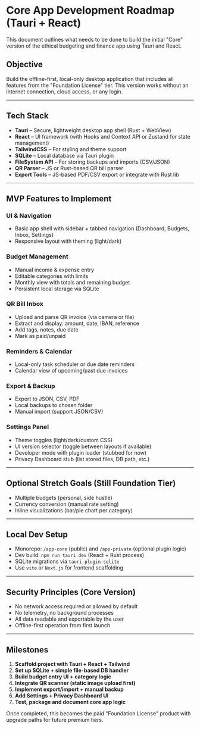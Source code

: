 # Core App Development Roadmap (Tauri + React)

This document outlines what needs to be done to build the initial "Core" version of the ethical budgeting and finance app using Tauri and React.

## Objective
Build the offline-first, local-only desktop application that includes all features from the "Foundation License" tier. This version works without an internet connection, cloud access, or any login.

---

## Tech Stack
- **Tauri** – Secure, lightweight desktop app shell (Rust + WebView)
- **React** – UI framework (with Hooks and Context API or Zustand for state management)
- **TailwindCSS** – For styling and theme support
- **SQLite** – Local database via Tauri plugin
- **FileSystem API** – For storing backups and imports (CSV/JSON)
- **QR Parser** – JS or Rust-based QR bill parser
- **Export Tools** – JS-based PDF/CSV export or integrate with Rust lib

---

## MVP Features to Implement

### UI & Navigation
- Basic app shell with sidebar + tabbed navigation (Dashboard, Budgets, Inbox, Settings)
- Responsive layout with theming (light/dark)

### Budget Management
- Manual income & expense entry
- Editable categories with limits
- Monthly view with totals and remaining budget
- Persistent local storage via SQLite

### QR Bill Inbox
- Upload and parse QR invoice (via camera or file)
- Extract and display: amount, date, IBAN, reference
- Add tags, notes, due date
- Mark as paid/unpaid

### Reminders & Calendar
- Local-only task scheduler or due date reminders
- Calendar view of upcoming/past due invoices

### Export & Backup
- Export to JSON, CSV, PDF
- Local backups to chosen folder
- Manual import (support JSON/CSV)

### Settings Panel
- Theme toggles (light/dark/custom CSS)
- UI version selector (toggle between layouts if available)
- Developer mode with plugin loader (stubbed for now)
- Privacy Dashboard stub (list stored files, DB path, etc.)

---

## Optional Stretch Goals (Still Foundation Tier)
- Multiple budgets (personal, side hustle)
- Currency conversion (manual rate setting)
- Inline visualizations (bar/pie chart per category)

---

## Local Dev Setup
- Monorepo: `/app-core` (public) and `/app-private` (optional plugin logic)
- Dev build: `npm run tauri dev` (React + Rust process)
- SQLite migrations via `tauri-plugin-sqlite`
- Use `vite` or `Next.js` for frontend scaffolding

---

## Security Principles (Core Version)
- No network access required or allowed by default
- No telemetry, no background processes
- All data readable and exportable by the user
- Offline-first operation from first launch

---

## Milestones
1. **Scaffold project with Tauri + React + Tailwind**
2. **Set up SQLite + simple file-based DB handler**
3. **Build budget entry UI + category logic**
4. **Integrate QR scanner (static image upload first)**
5. **Implement export/import + manual backup**
6. **Add Settings + Privacy Dashboard UI**
7. **Test, package and document core app logic**

Once completed, this becomes the paid "Foundation License" product with upgrade paths for future premium tiers.

